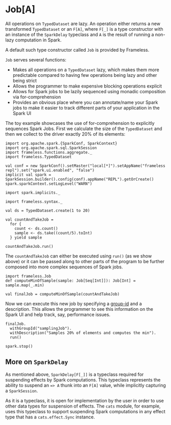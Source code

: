 # Job\[A\]

All operations on `TypedDataset` are lazy. An operation either returns a new
transformed `TypedDataset` or an `F[A]`, where `F[_]` is a type constructor
with an instance of the `SparkDelay` typeclass and `A` is the result of running a
non-lazy computation in Spark. 

A default such type constructor called `Job` is provided by Frameless. 

`Job` serves several functions:
- Makes all operations on a `TypedDataset` lazy, which makes them more predictable compared to having
few operations being lazy and other being strict
- Allows the programmer to make expensive blocking operations explicit
- Allows for Spark jobs to be lazily sequenced using monadic composition via for-comprehension
- Provides an obvious place where you can annotate/name your Spark jobs to make it easier
to track different parts of your application in the Spark UI

The toy example showcases the use of for-comprehension to explicitly sequences Spark Jobs.
First we calculate the size of the `TypedDataset` and then we collect to the driver
exactly 20% of its elements:

```tut:invisible
import org.apache.spark.{SparkConf, SparkContext}
import org.apache.spark.sql.SparkSession
import frameless.functions.aggregate._
import frameless.TypedDataset

val conf = new SparkConf().setMaster("local[*]").setAppName("frameless repl").set("spark.ui.enabled", "false")
implicit val spark = SparkSession.builder().config(conf).appName("REPL").getOrCreate()
spark.sparkContext.setLogLevel("WARN")

import spark.implicits._
```

```tut:book
import frameless.syntax._

val ds = TypedDataset.create(1 to 20)

val countAndTakeJob =
  for {
    count <- ds.count()
    sample <- ds.take((count/5).toInt)
  } yield sample

countAndTakeJob.run()
```

The `countAndTakeJob` can either be executed using `run()` (as we show above) or it can
be passed along to other parts of the program to be further composed into more complex sequences
of Spark jobs.

```tut:book
import frameless.Job
def computeMinOfSample(sample: Job[Seq[Int]]): Job[Int] = sample.map(_.min)

val finalJob = computeMinOfSample(countAndTakeJob)
```

Now we can execute this new job by specifying a [group-id][group-id] and a description.
This allows the programmer to see this information on the Spark UI and help track, say,
performance issues.

```tut:book
finalJob.
  withGroupId("samplingJob").
  withDescription("Samples 20% of elements and computes the min").
  run()
```


```tut:invisible
spark.stop()
```

[group-id]: https://spark.apache.org/docs/latest/api/scala/index.html#org.apache.spark.SparkContext@setJobGroup(groupId:String,description:String,interruptOnCancel:Boolean):Unit

## More on `SparkDelay`

As mentioned above, `SparkDelay[F[_]]` is a typeclass required for suspending
effects by Spark computations. This typeclass represents the ability to suspend
an `=> A` thunk into an `F[A]` value, while implicitly capturing a `SparkSession`.

As it is a typeclass, it is open for implementation by the user in order to use
other data types for suspension of effects. The `cats` module, for example, uses
this typeclass to support suspending Spark computations in any effect type that
has a `cats.effect.Sync` instance.
